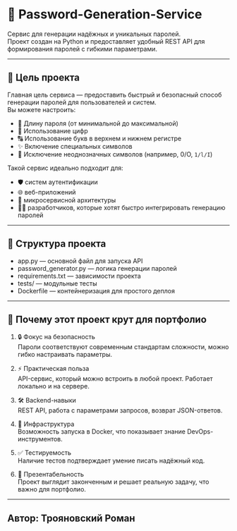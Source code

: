# 🔐 Password-Generation-Service

Сервис для генерации надёжных и уникальных паролей.  
Проект создан на Python и предоставляет удобный REST API для формирования паролей с гибкими параметрами.  

---

## 🎯 Цель проекта

Главная цель сервиса — предоставить быстрый и безопасный способ генерации паролей для пользователей и систем.  
Вы можете настроить:  
- 📏 Длину пароля (от минимальной до максимальной)  
- 🔢 Использование цифр  
- 🔠 Использование букв в верхнем и нижнем регистре  
- ✨ Включение специальных символов  
- 🚫 Исключение неоднозначных символов (например, 0/O, `1/l/I`)  

Такой сервис идеально подходит для:  
- 🛡️ систем аутентификации  
- 🌐 веб-приложений  
- 🧩 микросервисной архитектуры  
- 👨‍💻 разработчиков, которые хотят быстро интегрировать генерацию паролей  

---

## 📂 Структура проекта

- app.py — основной файл для запуска API  
- password_generator.py — логика генерации паролей  
- requirements.txt — зависимости проекта  
- tests/ — модульные тесты  
- Dockerfile — контейнеризация для простого деплоя  

---

## 🚀 Почему этот проект крут для портфолио

1. 🔒 Фокус на безопасность  
   Пароли соответствуют современным стандартам сложности, можно гибко настраивать параметры.  

2. ⚡️ Практическая польза  
   API-сервис, который можно встроить в любой проект. Работает локально и на сервере.  

3. 🛠️ Backend-навыки  
   REST API, работа с параметрами запросов, возврат JSON-ответов.  

4. 🐳 Инфраструктура  
   Возможность запуска в Docker, что показывает знание DevOps-инструментов.  

5. ✅ Тестируемость  
   Наличие тестов подтверждает умение писать надёжный код.  

6. 💼 Презентабельность  
   Проект выглядит законченным и решает реальную задачу, что важно для портфолио.  

---

## Автор: Трояновский Роман
